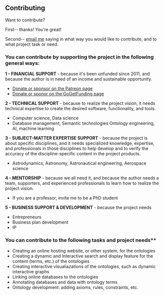 ## Contributing

Want to contribute?

First-- thanks! You're great!

Second-- [email me](mailto:rrovetto@terpalum.umd.edu) saying in what way you would like to contribute, and to what project task or need.

### You can contribute by supporting the project in the following general ways:

**1 - FINANCIAL SUPPORT** - because it's been unfunded since 2011, and because the author is in need of an income and sustainable opportunity.
* [Donate or sponsor on the Patreon page](www.patreon.com/user?u=6298778)
* [Donate or sponor on the GoGetFunding page](https://tinyurl.com/y9qegjsh) 


**2 - TECHNICAL SUPPORT** - because to realize the project vision, it needs technical expertise to create the desired software, functionality, and tools.
* Computer science, Data science
* Database management, Semantic technologies Ontology engineering, AI, machine learning


**3 - SUBJECT-MATTER EXPERTISE SUPPORT** - because the project is about specific disciplines, and it needs specialized knowledge, expertise, and professionals in those disciplines to help develop and to verify the accuracy of the discipline-specific content in the project products.
* Astrodynamics, Astronomy, Astronautical engineering, Aerospace science


**4 - MENTORSHIP** - because we all need it, and because the author needs a team, supporters, and experienced professionals to learn how to realize the project vision.
* If you are a professor, invite me to be a PhD student


**5 - BUSINESS SUPPORT & DEVELOPMENT** - because the project needs
* Entrepreneurs
* Business plan development
* IP


### You can contribute to the following tasks and project needs**
* Creating an online hosting website, or other system, for the ontologies
* Creating a dynamic and interactive search and display feature for the content (terms, etc.) of the ontologies
* Creating interactive visualiazations of the ontologies, such as dynamic interactive graphs
* Linking online databases to the ontologies
* Annotating databases and data with ontology terms
* Ontology development: adding axioms, rules, constraints, etc.
